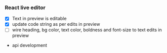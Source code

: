 ### React live editor

- [x] Text in preview is editable
- [x] update code string as per edits in preview
- [ ] wire heading, bg color, text color, boldness and font-size to text edits in preview
- api development
